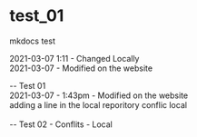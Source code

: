# test_01
mkdocs test


2021-03-07  1:11 - Changed Locally <br>
2021-03-07 - Modified on the website

-- Test 01<br>
2021-03-07 - 1:43pm - Modified on the website<br>
adding a line in the local reporitory conflic local<br>
<br>
-- Test 02 - Conflits - Local<br>

